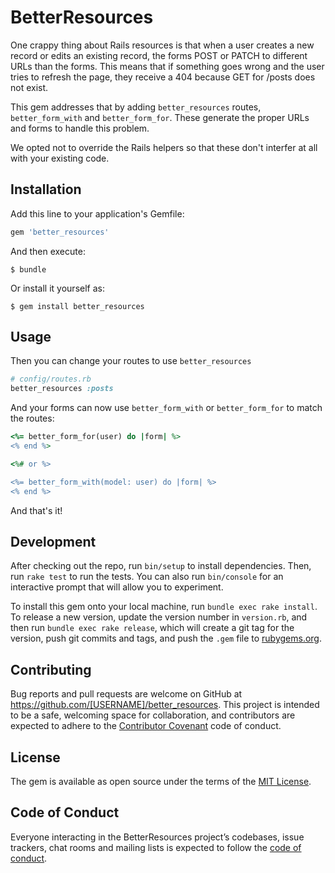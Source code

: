 # BetterResources

One crappy thing about Rails resources is that when a user creates a new
record or edits an existing record, the forms POST or PATCH to different
URLs than the forms. This means that if something goes wrong and the
user tries to refresh the page, they receive a 404 because GET for
/posts does not exist.

This gem addresses that by adding `better_resources` routes,
`better_form_with` and `better_form_for`. These generate the proper URLs
and forms to handle this problem.

We opted not to override the Rails helpers so that these don't interfer
at all with your existing code.

## Installation

Add this line to your application's Gemfile:

```ruby
gem 'better_resources'
```

And then execute:

    $ bundle

Or install it yourself as:

    $ gem install better_resources

## Usage

Then you can change your routes to use `better_resources`

```ruby
# config/routes.rb
better_resources :posts
```

And your forms can now use `better_form_with` or `better_form_for` to
match the routes:

```ruby
<%= better_form_for(user) do |form| %>
<% end %>

<%# or %>

<%= better_form_with(model: user) do |form| %>
<% end %>
```

And that's it!

## Development

After checking out the repo, run `bin/setup` to install dependencies. Then, run `rake test` to run the tests. You can also run `bin/console` for an interactive prompt that will allow you to experiment.

To install this gem onto your local machine, run `bundle exec rake install`. To release a new version, update the version number in `version.rb`, and then run `bundle exec rake release`, which will create a git tag for the version, push git commits and tags, and push the `.gem` file to [rubygems.org](https://rubygems.org).

## Contributing

Bug reports and pull requests are welcome on GitHub at https://github.com/[USERNAME]/better_resources. This project is intended to be a safe, welcoming space for collaboration, and contributors are expected to adhere to the [Contributor Covenant](http://contributor-covenant.org) code of conduct.

## License

The gem is available as open source under the terms of the [MIT License](http://opensource.org/licenses/MIT).

## Code of Conduct

Everyone interacting in the BetterResources project’s codebases, issue trackers, chat rooms and mailing lists is expected to follow the [code of conduct](https://github.com/[USERNAME]/better_resources/blob/master/CODE_OF_CONDUCT.md).
